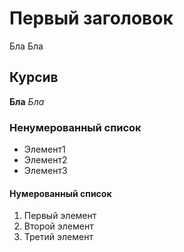 # Первый заголовок

Бла
Бла
## Курсив
**Бла**
*Бла*
### Ненумерованный список 
* Элемент1
* Элемент2
* Элемент3
#### Нумерованный список
1. Первый элемент
2. Второй элемент
3. Третий элемент